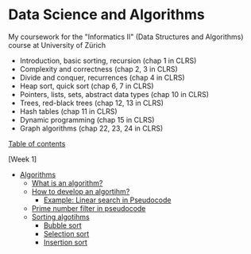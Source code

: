 # Data Science and Algorithms
My coursework for the "Informatics II" (Data Structures and Algorithms) course at University of Zürich

- Introduction, basic sorting, recursion (chap 1 in CLRS)
- Complexity and correctness (chap 2, 3 in CLRS)
- Divide and conquer, recurrences (chap 4 in CLRS)
- Heap sort, quick sort (chap 6, 7 in CLRS)
- Pointers, lists, sets, abstract data types (chap 10 in CLRS)
- Trees, red-black trees (chap 12, 13 in CLRS)
- Hash tables (chap 11 in CLRS)
- Dynamic programming (chap 15 in CLRS)
- Graph algorithms (chap 22, 23, 24 in CLRS)

[Table of contents](#data-science-and-algorithms)

[Week 1]

- [Algorithms](#algorithms)
    - [What is an algorithm?](#what-is-an-algorithm)
    - [How to develop an algortihm?](#how-to-develop-an-algortihm)
      - [Example: Linear search in Pseudocode](#example-linear-search-in-pseudocode)
    - [Prime number filter in pseudocode](#prime-number-filter-in-pseudocode)
    - [Sorting algotihms](#sorting-algotihms)
      - [Bubble sort](#bubble-sort)
      - [Selection sort](#selection-sort)
      - [Insertion sort](#insertion-sort)